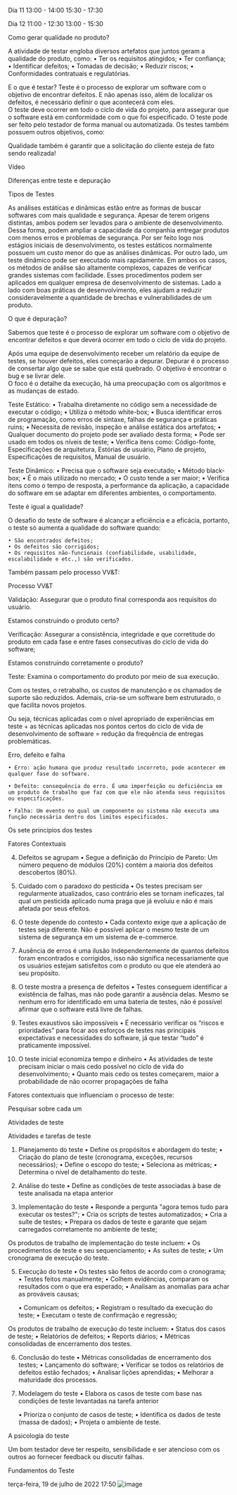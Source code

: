 
Dia 11
13:00 - 14:00
15:30 - 17:30

Dia 12
11:00 - 12:30
13:00 - 15:30

												
Como gerar qualidade no produto?

A atividade de testar engloba diversos artefatos que juntos geram a qualidade do produto, como:
	• Ter os requisitos atingidos;
	• Ter confiança;
	• Identificar defeitos;
	• Tomadas de decisão;
	• Reduzir riscos;
	• Conformidades contratuais e regulatórias.
	

E o que é testar?
Teste é o processo de explorar um software com o objetivo de encontrar defeitos. E não apenas isso, além de localizar os defeitos, é necessário definir o que acontecerá com eles.  
O teste deve ocorrer em todo o ciclo de vida do projeto, para assegurar que o software está em conformidade com o que foi especificado.  O teste pode ser feito pelo testador de forma manual ou automatizada. 
Os testes também possuem outros objetivos, como:

Qualidade também é garantir que a solicitação do cliente esteja de fato sendo realizada!

Vídeo

Diferenças entre teste e depuração

Tipos de Testes

As análises estáticas e dinâmicas estão entre as formas de buscar softwares com mais qualidade e segurança. Apesar de terem origens distintas, ambos podem ser levados para o ambiente de desenvolvimento. Dessa forma, podem ampliar a capacidade da companhia entregar produtos com menos erros e problemas de segurança.
Por ser feito logo nos estágios iniciais de desenvolvimento, os testes estáticos normalmente possuem um custo menor do que as análises dinâmicas. Por outro lado, um teste dinâmico pode ser executado mais rapidamente. Em ambos os casos, os métodos de análise são altamente complexos, capazes de verificar grandes sistemas com facilidade.
Esses procedimentos podem ser aplicados em qualquer empresa de desenvolvimento de sistemas. Lado a lado com boas práticas de desenvolvimento, eles ajudam a reduzir consideravelmente a quantidade de brechas e vulnerabilidades de um produto.

O que é depuração?

Sabemos que teste é o processo de explorar um software com o objetivo de encontrar defeitos e que deverá ocorrer em todo o ciclo de vida do projeto.

Após uma equipe de desenvolvimento receber um relatório da equipe de testes, se houver defeitos, eles começarão a depurar. Depurar é o processo de consertar algo que se sabe que está quebrado. O objetivo é encontrar o bug e se livrar dele.   
O foco é o detalhe da execução, há uma preocupação com os algoritmos e as mudanças de estado. 

Teste Estático:
• Trabalha diretamente no código sem a necessidade de executar o código;
• Utiliza o método white-box;
• Busca identificar erros de programação, como erros de sintaxe, falhas de segurança e práticas ruins;
• Necessita de revisão, inspeção e análise estática dos artefatos;
• Qualquer documento do projeto pode ser avaliado desta forma;
• Pode ser usado em todos os níveis de teste;
• Verifica itens como: Código-fonte, Especificações de arquitetura, Estórias de usuário, Plano de projeto, Especificações de requisitos, Manual de usuário.

Teste Dinâmico:
• Precisa que o software seja executado;
• Método black-box;
• É o mais utilizado no mercado;
• O custo tende a ser maior;
• Verifica itens como o tempo de resposta, a performance da aplicação, a capacidade do software em se adaptar em diferentes ambientes, o comportamento.

Teste é igual a qualidade?

O desafio do teste de software é alcançar a eficiência e a eficácia, portanto, o teste só aumenta a qualidade do software quando:

	• São encontrados defeitos;
	• Os defeitos são corrigidos;
	• Os requisitos não-funcionais (confiabilidade, usabilidade, escalabilidade e etc.,) são verificados.
	
Também passam pelo processo VV&T:

Processo VV&T

Validação: Assegurar que o produto final corresponda aos requisitos do usuário.

Estamos construindo o produto certo?
	
Verificação: Assegurar a consistência, integridade e que corretitude do produto em cada fase e entre fases consecutivas do ciclo de vida do software;

Estamos construindo corretamente o produto?
	
Teste:  Examina o comportamento do produto por meio de sua execução.

Com os testes, o retrabalho, os custos de manutenção e os chamados de suporte são reduzidos.
Ademais, cria-se um software bem estruturado, o que facilita novos projetos.

Ou seja, técnicas aplicadas com o nível apropriado de experiências em teste + as técnicas aplicadas nos pontos certos do ciclo de vida de desenvolvimento de software = redução da frequência de entregas problemáticas.


Erro, defeito e falha

	• Erro: ação humana que produz resultado incorreto, pode acontecer em qualquer fase do software.
	
	• Defeito: consequência do erro. É uma imperfeição ou deficiência em um produto de trabalho que faz com que ele não atenda seus requisitos ou especificações.
	
	• Falha: Um evento no qual um componente ou sistema não executa uma função necessária dentro dos limites especificados.


Os sete princípios dos testes

Fatores Contextuais

4. Defeitos se agrupam
	• Segue a definição do Princípio de Pareto: Um número pequeno de módulos (20%) contém a maioria dos defeitos descobertos (80%).

5. Cuidado com o paradoxo do pesticida
	• Os testes precisam ser regularmente atualizados, caso contrário eles se tornam ineficazes, tal qual um pesticida aplicado numa praga que já evoluiu e não é mais afetada por seus efeitos.

6. O teste depende do contesto
	• Cada contexto exige que a aplicação de testes seja diferente. Não é possível aplicar o mesmo teste de um sistema de segurança em um sistema de e-commerce.

7. Ausência de erros é uma ilusão
	Independentemente de quantos defeitos foram encontrados e corrigidos, isso não significa necessariamente que os usuários estejam satisfeitos com o produto ou que ele atenderá ao seu propósito.


1. O teste mostra a presença de defeitos
	• Testes conseguem identificar a existência de falhas, mas não pode garantir a ausência delas. Mesmo se nenhum erro for identificado em uma bateria de testes, não é possível afirmar que o software está livre de falhas.

2. Testes exaustivos são impossíveis
	• É necessário verificar os “riscos e prioridades” para focar aos esforços de testes nas principais expectativas e necessidades do software, já que testar “tudo” é praticamente impossível.

3. O teste inicial economiza tempo e dinheiro
	• As atividades de teste precisam iniciar o mais cedo possível no ciclo de vida do desenvolvimento;
	• Quanto mais cedo os testes começarem, maior a probabilidade de não ocorrer propagações de falha

Fatores contextuais que influenciam o processo de teste:

Pesquisar sobre cada um

Atividades de teste

Atividades e tarefas de teste

1. Planejamento do teste
	• Define os propósitos e abordagem do teste;
	• Criação do plano de teste (cronograma, exceções, recursos necessários);
	• Define o escopo do teste;
	• Seleciona as métricas;
	• Determina o nível de detalhamento do teste.


2. Análise do teste
	• Define as condições de teste associadas à base de teste analisada na etapa anterior





4. Implementação do teste
	• Responde a pergunta "agora temos tudo para executar os testes?";
	• Cria os scripts de testes automatizados;
	• Cria a suíte de testes;
	• Prepara os dados de teste e garante que sejam carregados corretamente no ambiente de teste;
	
Os produtos de trabalho de implementação do teste incluem:
	• Os procedimentos de teste e seu sequenciamento;
	• As suítes de teste;
	• Um cronograma de execução do teste.


5. Execução do teste
	• Os testes são feitos de acordo com o cronograma;
	• Testes feitos manualmente;
	• Colhem evidências, comparam os resultados com o que era esperado;
	• Analisam as anomalias para achar as prováveis causas;

	• Comunicam os defeitos;
	• Registram o resultado da execução do teste;
	• Executam o teste de confirmação e regressão;

Os produtos de trabalho de execução do teste incluem:
	• Status dos casos de teste;
	• Relatórios de defeitos;
	• Reports diários;
	• Métricas consolidadas de encerramento dos testes.


6. Conclusão do teste
	• Métricas consolidadas de encerramento dos testes;
	• Lançamento do software;
	• Verificar se todos os relatórios de defeitos estão fechados;
	• Analisar lições aprendidas;
	• Melhorar a maturidade dos processos.

3. Modelagem do teste
	• Elabora os casos de teste com base nas condições de teste levantadas na tarefa anterior
	


	• Prioriza o conjunto de casos de teste;
	• Identifica os dados de teste (massa de dados);
	• Projeta o ambiente de teste.

A psicologia do teste

Um bom testador deve ter respeito, sensibilidade e ser atencioso com os outros ao fornecer feedback ou discutir falhas.

Fundamentos do Teste

terça-feira, 19 de julho de 2022
17:50
![image](https://user-images.githubusercontent.com/107884724/223537110-21dd1802-c536-42d5-bd62-6901eadf4012.png)
